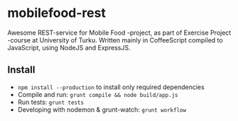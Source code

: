 mobilefood-rest
===============
Awesome REST-service for Mobile Food -project, as part of Exercise Project -course at University of Turku. Written mainly in CoffeeScript compiled to JavaScript, using NodeJS and ExpressJS.

Install
-------
* `npm install --production` to install only required dependencies
* Compile and run: `grunt compile && node build/app.js`
* Run tests: `grunt tests`
* Developing with nodemon & grunt-watch: `grunt workflow`
